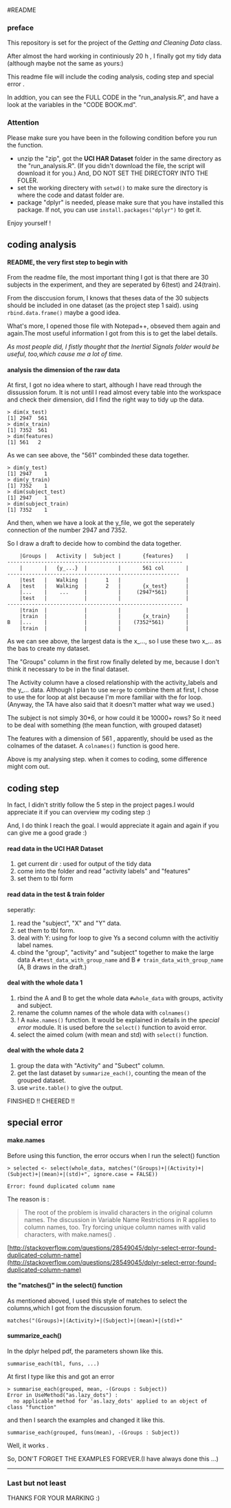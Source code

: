 #README

### preface

This repository is set for the project of the *Getting and Cleaning Data* class.

After almost the hard working in continiously 20 h , I finally got my tidy data (although maybe not the same as yours:) 

This readme file will include the coding analysis, coding step and special error .

In addtion, you can see the FULL CODE in the "run_analysis.R", and have a look at the variables in the "CODE BOOK.md". 

### Attention

Please make sure you have been in the following condition before you run the function.
 
* unzip the "zip", got the **UCI HAR Dataset** folder in the same directory as the "run_analysis.R". (If you didn't download the file, the script will download it for you.) And, DO NOT SET THE DIRECTORY INTO THE FOLER. 
* set the working directery with `setwd()` to make sure the directory is where the code and datast folder are.
* package "dplyr" is needed, please make sure that you have installed this package. If not, you can use `install.packages("dplyr")` to get it.

Enjoy yourself !

## coding analysis

#### README, the very first step to begin with

From the readme file, the most important thing I got is that there are 30 subjects in the experiment, and they are seperated by 6(test) and 24(train).

From the disccusion forum, I knows that theses data of the 30 subjects should be included in one dataset (as the project step 1 said). using `rbind.data.frame()`
maybe a good idea.

What's more, I opened those file with Notepad++, obseved them again and again.The most useful information I got from this is to get the label details.

*As most people did, I fistly thought that the Inertial Signals folder would be useful, too,which cause me a lot of time.*

#### analysis the dimension of the raw data

At first, I got no idea where to start, although I have read through the dissussion forum. It is not until I read almost every table into the workspace and check their dimension, did I find the right way to tidy up the data.

	> dim(x_test)
	[1] 2947  561
	> dim(x_train)
	[1] 7352  561
	> dim(features)
	[1] 561   2

 
As we can see above, the "561" combinded these data together.

	> dim(y_test)
	[1] 2947    1
	> dim(y_train)
	[1] 7352    1
	> dim(subject_test)
	[1] 2947    1
	> dim(subject_train)
	[1] 7352    1

And then, when we have a look at the y_file, we got the seperately connection of the number 2947 and 7352.

So I draw a draft to decide how to combind the data together.


		|Groups |	Activity |	Subject |  		{features}	  |	
	---------------------------------------------------------
		|		|	{y_...}	 |	  		|		561 col		  |
	--------------------------------------------------------		
		|test	|	Walking	 |		1	|					  |
	A	|test	|	Walking  |		2	|		{x_test}   	  |
		|...	|	 ...	 |			|	  (2947*561)	  |
		|test	|			 |			|					  |
	---------------------------------------------------------
		|train	|			 |			|					  |
		|train	|			 |			|		{x_train}	  |
	B	|...	|			 |			|	 (7352*561)		  |
		|train	| 			 |			|					  |

As we can see above, the largest data is the x_..., so I use these two x_... as the bas to create my dataset.

The "Groups" column in the first row finally deleted by me, because I don't think it necessary to be in the final dataset.

The Activity column have a closed relationship with the activity_labels and the y_... data. Although I plan to use `merge` to combine them at first, I chose to use the for loop at alst because I'm more familiar with the for loop. (Anyway, the TA have also said that it doesn't matter what way we used.)

The subject is not simply 30*6, or how could it be 10000+ rows? So it need to be deal with something (the mean function, with grouped dataset)

The features with a dimension of 561 , apparently, should be used as the colnames of the dataset. A `colnames()` function is good here. 

Above is my analysing step. when it comes to coding, some difference might com out.


## coding step

In fact, I didn't stritly follow the 5 step in the project pages.I would appreciate it if you can overview my coding step :)

And, I do think I reach the goal. I would appreciate it again and again if you can give me a good grade :)

####  read data in the UCI HAR Dataset 

1. get current dir : used for output of the tidy data
2. come into the folder and read  "activity labels" and "features"
3. set them to tbl form

#### read data in the test & train folder

seperatly:

1. read the "subject", "X" and "Y" data.
2. set them to tbl form.
3. deal with Y: using for loop to give Ys a second column with the activitiy label names.
4. cbind the "group", "activity" and "subject" together to make the large data A `#test_data_with_group_name` and B `# train_data_with_group_name` (A, B draws in the draft.)

#### deal with the whole data 1
1. rbind the A and B to get the whole data `#whole_data` with groups, activity and subject.
2. rename the column names of the whole data with `colnames()`
3. ! A `make.names()` function. It would be explained in details in the *special error* module. It is used before the `select()` function to avoid error.
4. select the aimed colum (with mean and std) with `select()` function.

#### deal with the whole data 2

1. group the data with "Activity" and "Subect" column.
2. get the last dataset by `summarize_each()`, counting the mean of the grouped dataset.
3. use `write.table()` to give the output.

FINISHED !! CHEERED !!

## special error
#### make.names
Before using this function, the error occurs when I run the select() function

	> selected <- select(whole_data, matches("(Groups)+|(Activity)+|(Subject)+|(mean)+|(std)+", ignore.case = FALSE))

	Error: found duplicated column name

The reason is : 

> The root of the problem is invalid characters in the original column names. The discussion in Variable Name Restrictions in R applies to column names, too. Try forcing unique column names with valid characters, with make.names() . 

[http://stackoverflow.com/questions/28549045/dplyr-select-error-found-duplicated-column-name](http://stackoverflow.com/questions/28549045/dplyr-select-error-found-duplicated-column-name)


#### the "matches()" in the select() function

As mentioned aboved, I used this style of matches to select the columns,which I got from the discussion forum.

	matches("(Groups)+|(Activity)+|(Subject)+|(mean)+|(std)+"

#### summarize_each()

In the dplyr helped pdf, the parameters shown like this.

	summarise_each(tbl, funs, ...)

At first I type like this and got an error

	> summarise_each(grouped, mean, -(Groups : Subject))
	Error in UseMethod("as.lazy_dots") : 
	  no applicable method for 'as.lazy_dots' applied to an object of class "function"

and then I search the examples and changed it like this.

	summarise_each(grouped, funs(mean), -(Groups : Subject))

Well, it works .

So, DON'T FORGET THE EXAMPLES FOREVER.(I have always done this ...)

---

### Last but not least

THANKS FOR YOUR MARKING :)


